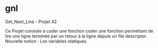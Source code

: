 # gnl
Get_Next_Line - Projet 42

Ce Projet consiste a coder une fonction  coder une fonction permettant de lire une ligne terminée par un retour à la ligne depuis
un file descriptor.
Nouvelle notion : Les variables statiques.

